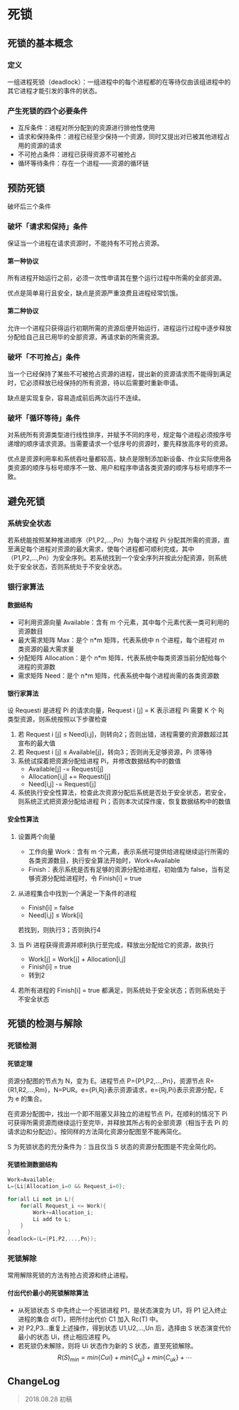 # 死锁

## 死锁的基本概念

### 定义

一组进程死锁（deadlock）：一组进程中的每个进程都的在等待仅由该组进程中的其它进程才能引发的事件的状态。

### 产生死锁的四个必要条件

- 互斥条件：进程对所分配到的资源进行排他性使用
- 请求和保持条件：进程已经至少保持一个资源，同时又提出对已被其他进程占用的资源的请求
- 不可抢占条件：进程已获得资源不可被抢占
- 循环等待条件：存在一个进程——资源的循环链

## 预防死锁

破坏后三个条件

### 破坏「请求和保持」条件

保证当一个进程在请求资源时，不能持有不可抢占资源。

#### 第一种协议

所有进程开始运行之前，必须一次性申请其在整个运行过程中所需的全部资源。

优点是简单易行且安全，缺点是资源严重浪费且进程经常饥饿。

#### 第二种协议

允许一个进程只获得运行初期所需的资源后便开始运行，进程运行过程中逐步释放分配给自己且已用毕的全部资源，再请求新的所需资源。

### 破坏「不可抢占」条件

当一个已经保持了某些不可被抢占资源的进程，提出新的资源请求而不能得到满足时，它必须释放已经保持的所有资源，待以后需要时重新申请。

缺点是实现复杂，容易造成前后两次运行不连续。

### 破坏「循环等待」条件

对系统所有资源类型进行线性排序，并赋予不同的序号，规定每个进程必须按序号递增的顺序请求资源。当需要请求一个低序号的资源时，要先释放高序号的资源。

优点是资源利用率和系统吞吐量都较高，缺点是限制添加新设备、作业实际使用各类资源的顺序与标号顺序不一致、用户和程序申请各类资源的顺序与标号顺序不一致。

## 避免死锁

### 系统安全状态

若系统能按照某种推进顺序（P1,P2,...,Pn）为每个进程 Pi 分配其所需的资源，直至满足每个进程对资源的最大需求，使每个进程都可顺利完成，其中（P1,P2,...,Pn）为安全序列。若系统找到一个安全序列并按此分配资源，则系统处于安全状态，否则系统处于不安全状态。

### 银行家算法

#### 数据结构

- 可利用资源向量 Available：含有 m 个元素，其中每个元素代表一类可利用的资源数目
- 最大需求矩阵 Max：是个 n*m 矩阵，代表系统中 n 个进程，每个进程对 m 类资源的最大需求量
- 分配矩阵 Allocation：是个 n*m 矩阵，代表系统中每类资源当前分配给每个进程的资源数
- 需求矩阵 Need：是个 n*m 矩阵，代表系统中每个进程尚需的各类资源数

#### 银行家算法

设 Requesti 是进程 Pi 的请求向量，Request i [j] = K 表示进程 Pi 需要 K 个 Rj 类型资源，则系统按照以下步骤检查

1. 若 Request i [j] ≤ Need[i,j]，则转向2；否则出错，进程需要的资源数超过其宣布的最大值
2. 若 Request i [j] ≤ Available[j]，转向3；否则尚无足够资源，Pi 须等待
3. 系统试探着把资源分配给进程 Pi，并修改数据结构中的数值
   - Available[j] -= Requesti[j]
   - Allocation[i,j] += Requesti[j]
   - Need[i,j] -= Requesti[j]
4. 系统执行安全性算法，检查此次资源分配后系统是否处于安全状态，若安全，则系统正式把资源分配给进程 Pi；否则本次试探作废，恢复数据结构中的数值

#### 安全性算法

1. 设置两个向量

   - 工作向量 Work：含有 m 个元素，表示系统可提供给进程继续运行所需的各类资源数目，执行安全算法开始时，Work=Available
   - Finish：表示系统是否有足够的资源分配给进程，初始值为 false，当有足够资源分配给进程时，令 Finish[i] = true

2. 从进程集合中找到一个满足一下条件的进程

   - Finish[i] = false
   - Need[i,j] ≤ Work[i]

   若找到，则执行3；否则执行4

3. 当 Pi 进程获得资源并顺利执行至完成，释放出分配给它的资源，故执行

   - Work[j] = Work[j] + Allocation[i,j]
   - Finish[i] = true
   - 转到2

4. 若所有进程的 Finish[i] = true 都满足，则系统处于安全状态；否则系统处于不安全状态

## 死锁的检测与解除

### 死锁检测

#### 死锁定理

资源分配图的节点为 N，变为 E。进程节点 P={P1,P2,...,Pn}，资源节点 R={R1,R2,...,Rm}，N=PUR。e={Pi,Rj}表示资源请求，e={Rj,Pi}表示资源分配，E 为 e 的集合。

在资源分配图中，找出一个即不阻塞又非独立的进程节点 Pi，在顺利的情况下 Pi 可获得所需资源而继续运行至完毕，并释放其所占有的全部资源（相当于去 Pi 的请求边和分配边）。按同样的方法简化资源分配图至不能再简化。

S 为死锁状态的充分条件为：当且仅当 S 状态的资源分配图是不完全简化的。

#### 死锁检测数据结构

```c++
Work=Available;
L={Li|Allocation_i=0 && Request_i=0};

for(all Li not in L){
    for(all Request_i <= Work){
        Work+=Allocation_i;
        Li add to L;
    }
}
deadlock=(L={P1,P2,...,Pn});
```

### 死锁解除

常用解除死锁的方法有抢占资源和终止进程。

#### 付出代价最小的死锁解除算法

- 从死锁状态 S 中先终止一个死锁进程 P1，是状态演变为 U1，将 P1 记入终止进程的集合 d(T)，把所付出代价 C1 加入 Rc(T) 中。
- 对 P2,P3...重复上述操作，得到状态 U1,U2,...,Un 后，选择由 S 状态演变代价最小的状态 Ui，终止相应进程 Pi。
- 若死锁仍未解除，则将 Ui 状态作为新的 S 状态，直至死锁解除。 $$R(S)_{min} = min\{C{ui}\}+min\{C_{uj}\} + min\{C_{uk}\} + \cdots​$$ 

## ChangeLog

> 2018.08.28 初稿